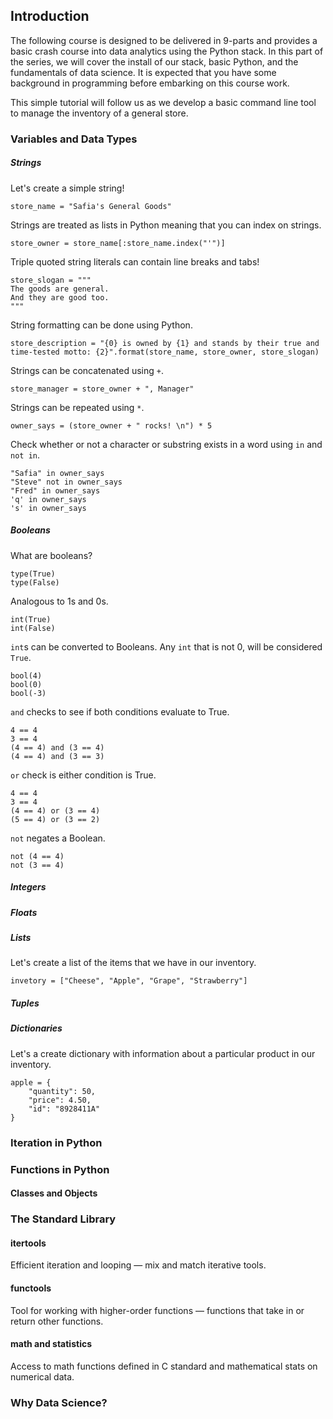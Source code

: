 ## Introduction

The following course is designed to be delivered in 9-parts and provides a basic crash course into data analytics using the Python stack. In this part of the series, we will cover the install of our stack, basic Python, and the fundamentals of data science. It is expected that you have some background in programming before embarking on this course work. 

This simple tutorial will follow us as we develop a basic command line tool to manage the inventory of a general store.

### Variables and Data Types

##### Strings
Let's create a simple string!

```
store_name = "Safia's General Goods"
```

Strings are treated as lists in Python meaning that you can index on strings.

```
store_owner = store_name[:store_name.index("'")]
```

Triple quoted string literals can contain line breaks and tabs!

```
store_slogan = """
The goods are general.
And they are good too.
"""
```

String formatting can be done using Python.


```
store_description = "{0} is owned by {1} and stands by their true and time-tested motto: {2}".format(store_name, store_owner, store_slogan)
```

Strings can be concatenated using `+`.

```
store_manager = store_owner + ", Manager"
```

Strings can be repeated using `*`.

```
owner_says = (store_owner + " rocks! \n") * 5
```

Check whether or not a character or substring exists in a word using `in` and `not in`.

```
"Safia" in owner_says
"Steve" not in owner_says
"Fred" in owner_says
'q' in owner_says
's' in owner_says
```

##### Booleans

What are booleans?

```
type(True)
type(False)
```

Analogous to 1s and 0s.

```
int(True)
int(False)
```

`int`s can be converted to Booleans. Any `int` that is not 0, will be considered `True`.

```
bool(4)
bool(0)
bool(-3)
```

`and` checks to see if both conditions evaluate to True.

```
4 == 4
3 == 4
(4 == 4) and (3 == 4)
(4 == 4) and (3 == 3)
```

`or` check is either condition is True.

```
4 == 4
3 == 4
(4 == 4) or (3 == 4)
(5 == 4) or (3 == 2)
```

`not` negates a Boolean.

```
not (4 == 4)
not (3 == 4)
```

##### Integers

##### Floats

##### Lists

Let's create a list of the items that we have in our inventory.

```
invetory = ["Cheese", "Apple", "Grape", "Strawberry"]
```


##### Tuples

##### Dictionaries

Let's a create dictionary with information about a particular product in our inventory.

```
apple = {
	"quantity": 50,
	"price": 4.50,
	"id": "8928411A"
}
```

### Iteration in Python

### Functions in Python

#### Classes and Objects

### The Standard Library

#### itertools

Efficient iteration and looping — mix and match iterative tools.

#### functools

Tool for working with higher-order functions — functions that take in or return other functions.

#### math and statistics

Access to math functions defined in C standard and mathematical stats on numerical data.

### Why Data Science?
